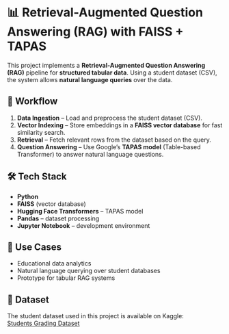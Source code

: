 # 📊 Retrieval-Augmented Question Answering (RAG) with FAISS + TAPAS

This project implements a **Retrieval-Augmented Question Answering (RAG)** pipeline for **structured tabular data**. Using a student dataset (CSV), the system allows **natural language queries** over the data.

## 🔄 Workflow

1. **Data Ingestion** – Load and preprocess the student dataset (CSV).  
2. **Vector Indexing** – Store embeddings in a **FAISS vector database** for fast similarity search.  
3. **Retrieval** – Fetch relevant rows from the dataset based on the query.  
4. **Question Answering** – Use Google’s **TAPAS model** (Table-based Transformer) to answer natural language questions.

## 🛠 Tech Stack

- **Python**  
- **FAISS** (vector database)  
- **Hugging Face Transformers** – TAPAS model  
- **Pandas** – dataset processing  
- **Jupyter Notebook** – development environment  

## 📌 Use Cases

- Educational data analytics  
- Natural language querying over student databases  
- Prototype for tabular RAG systems

## 📂 Dataset

The student dataset used in this project is available on Kaggle:  
[Students Grading Dataset](https://www.kaggle.com/datasets/mahmoudelhemaly/students-grading-dataset?select=Students+Performance+Dataset.csv)

